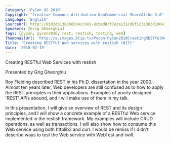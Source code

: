 ```yaml
---
Category: 'PyCon US 2010'
Copyright: 'Creative Commons Attribution-NonCommercial-ShareAlike 3.0'
Language: 'English'
SourceUrl: http://05d2db1380b6504cc981-8cbed8cf7e3a131cd8f1c3e383d10041.r93.cf2.rackcdn.com/pycon-us-2010/301_creating-restful-web-services-with-restish-17.m4v
Speakers: [Grig Gheorghiu]
Tags: [pycon, pycon2010, rest, restish, testing, web]
ThumbnailUrl: 'http://a.images.blip.tv/Pycon-PyCon2010CreatingRESTfulWebServicesWithRestish17893.png'
Title: 'Creating RESTful Web services with restish (#17)'
date: '2010-02-19'
---
```

Creating RESTful Web Services with restish

  
Presented by Grig Gheorghiu

  
Roy Fielding described REST in his Ph.D. dissertation in the year 2000. Almost
ten years later, Web developers are still confused as to how to apply the REST
principles in their applications. Examples of poorly designed 'REST' APIs
abound, and I will make use of them in my talk.

  
In this presentation, I will give an overview of REST and its design
principles, and I will show a concrete example of a RESTful Web service
implemented in the restish framework. My examples will include CRUD
operations, as well as transactions. I will also show how to consume this Web
service using both httplib2 and curl. I would be remiss if I didn't describe
ways to test the Web service with WebTest and twill.
